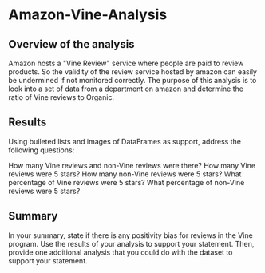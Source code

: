 # Amazon-Vine-Analysis

## Overview of the analysis 
Amazon hosts a "Vine Review" service where people are paid to review products. So the validity of the review service hosted by amazon can easily be undermined if not monitored correctly. The purpose of this analysis is to look into a set of data from a department on amazon and determine the ratio of Vine reviews to Organic.

## Results
Using bulleted lists and images of DataFrames as support, address the following questions:

How many Vine reviews and non-Vine reviews were there?
How many Vine reviews were 5 stars? How many non-Vine reviews were 5 stars?
What percentage of Vine reviews were 5 stars? What percentage of non-Vine reviews were 5 stars?

## Summary 
In your summary, state if there is any positivity bias for reviews in the Vine program. Use the results of your analysis to support your statement. Then, provide one additional analysis that you could do with the dataset to support your statement.
